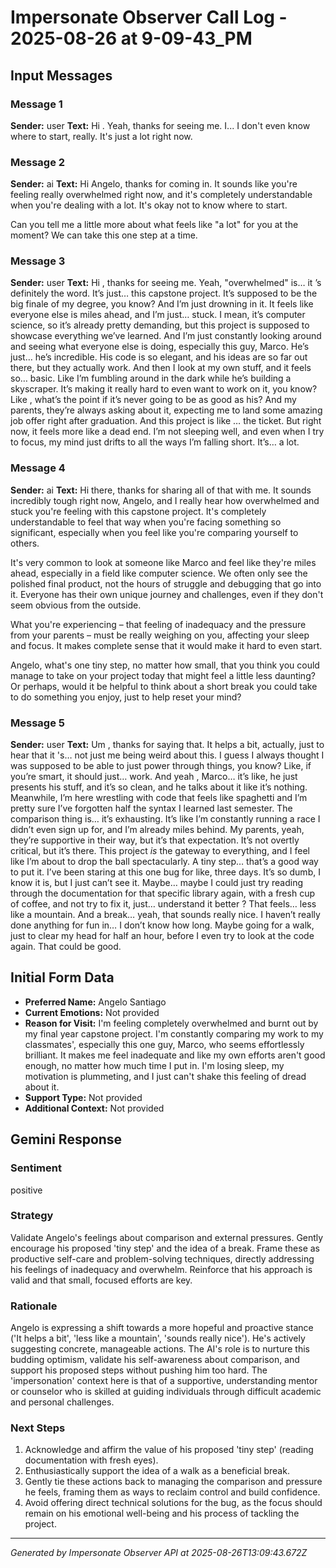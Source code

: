 # Impersonate Observer Call Log - 2025-08-26 at 9-09-43_PM

## Input Messages
### Message 1
**Sender:** user
**Text:** Hi
. Yeah, thanks for seeing me. I... I don't even know where to start,
 really. It's just a lot right now.

### Message 2
**Sender:** ai
**Text:** Hi Angelo, thanks for coming in. It sounds like you're feeling really overwhelmed right now, and it's completely understandable when you're dealing with a lot. It's okay not to know where to start.

Can you tell me a little more about what feels like "a lot" for you at the moment? We can take this one step at a time.

### Message 3
**Sender:** user
**Text:** Hi
, thanks for seeing me. Yeah, "overwhelmed" is… it
’s definitely the word. It’s just… this capstone project. It’s supposed to be the big finale of my degree, you know? And I’m just drowning in it. It feels like everyone else is miles
 ahead, and I’m just… stuck.
I mean, it’s computer science, so it’s already pretty demanding, but this project is supposed to showcase everything we’ve learned. And I’m just constantly looking around
 and seeing what everyone else is doing, especially this guy, Marco. He’s just… he’s incredible. His code is so elegant, and his ideas are so far out there, but they actually work. And then I look
 at my own stuff, and it feels so… basic. Like I’m fumbling around in the dark while he’s building a skyscraper.
It’s making it really hard to even want to work on it, you know? Like
, what’s the point if it’s never going to be as good as his? And my parents, they’re always asking about it, expecting me to land some amazing job offer right after graduation. And this project is like
… the ticket. But right now, it feels more like a dead end. I’m not sleeping well, and even when I try to focus, my mind just drifts to all the ways I’m falling short. It’s…
 a lot.

### Message 4
**Sender:** ai
**Text:** Hi there, thanks for sharing all of that with me. It sounds incredibly tough right now, Angelo, and I really hear how overwhelmed and stuck you're feeling with this capstone project. It's completely understandable to feel that way when you're facing something so significant, especially when you feel like you're comparing yourself to others.

It's very common to look at someone like Marco and feel like they're miles ahead, especially in a field like computer science. We often only see the polished final product, not the hours of struggle and debugging that go into it. Everyone has their own unique journey and challenges, even if they don't seem obvious from the outside.

What you're experiencing – that feeling of inadequacy and the pressure from your parents – must be really weighing on you, affecting your sleep and focus. It makes complete sense that it would make it hard to even start.

Angelo, what's one tiny step, no matter how small, that you think you could manage to take on your project today that might feel a little less daunting? Or perhaps, would it be helpful to think about a short break you could take to do something you enjoy, just to help reset your mind?

### Message 5
**Sender:** user
**Text:** Um
, thanks for saying that. It helps a bit, actually, just to hear that it
's… not just me being weird about this. I guess I always thought I was supposed to be able to just power through things, you know? Like, if you’re smart, it should just… work.
And yeah
, Marco… it’s like, he just presents his stuff, and it’s so clean, and he talks about it like it’s nothing. Meanwhile, I’m here wrestling with code that feels like spaghetti and I’m pretty
 sure I’ve forgotten half the syntax I learned last semester. The comparison thing is… it’s exhausting. It’s like I’m constantly running a race I didn’t even sign up for, and I’m already
 miles behind.
My parents, yeah, they’re supportive in their way, but it’s that expectation. It’s not overtly critical, but it’s there. This project *is* the gateway to everything, and I feel
 like I’m about to drop the ball spectacularly.
A tiny step… that’s a good way to put it. I’ve been staring at this one bug for like, three days. It’s so dumb, I know
 it is, but I just can’t see it. Maybe… maybe I could just try reading through the documentation for that specific library again, with a fresh cup of coffee, and not try to fix it, just… understand it better
? That feels… less like a mountain.
And a break… yeah, that sounds really nice. I haven’t really done anything for fun in… I don’t know how long. Maybe going for a walk, just to
 clear my head for half an hour, before I even try to look at the code again. That could be good.


## Initial Form Data

- **Preferred Name:** Angelo Santiago
- **Current Emotions:** Not provided
- **Reason for Visit:** I'm feeling completely overwhelmed and burnt out by my final year capstone project. I'm constantly comparing my work to my classmates', especially this one guy, Marco, who seems effortlessly brilliant. It makes me feel inadequate and like my own efforts aren't good enough, no matter how much time I put in. I'm losing sleep, my motivation is plummeting, and I just can't shake this feeling of dread about it.
- **Support Type:** Not provided
- **Additional Context:** Not provided


## Gemini Response
### Sentiment
positive

### Strategy
Validate Angelo's feelings about comparison and external pressures. Gently encourage his proposed 'tiny step' and the idea of a break. Frame these as productive self-care and problem-solving techniques, directly addressing his feelings of inadequacy and overwhelm.  Reinforce that his approach is valid and that small, focused efforts are key.

### Rationale
Angelo is expressing a shift towards a more hopeful and proactive stance ('It helps a bit', 'less like a mountain', 'sounds really nice'). He's actively suggesting concrete, manageable actions. The AI's role is to nurture this budding optimism, validate his self-awareness about comparison, and support his proposed steps without pushing him too hard.  The 'impersonation' context here is that of a supportive, understanding mentor or counselor who is skilled at guiding individuals through difficult academic and personal challenges.

### Next Steps
1. Acknowledge and affirm the value of his proposed 'tiny step' (reading documentation with fresh eyes).
2. Enthusiastically support the idea of a walk as a beneficial break.
3. Gently tie these actions back to managing the comparison and pressure he feels, framing them as ways to reclaim control and build confidence.
4. Avoid offering direct technical solutions for the bug, as the focus should remain on his emotional well-being and his process of tackling the project.

---
*Generated by Impersonate Observer API at 2025-08-26T13:09:43.672Z*

